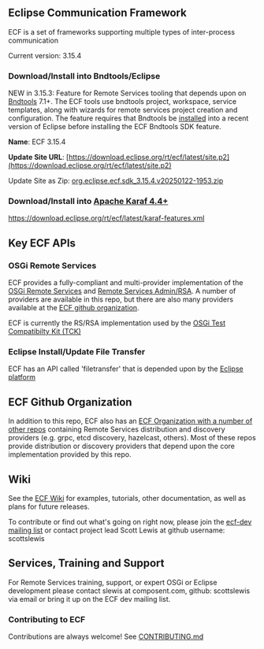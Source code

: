 ## Eclipse Communication Framework
ECF is a set of frameworks supporting multiple types of inter-process communication

Current version: 3.15.4

### Download/Install into Bndtools/Eclipse
NEW in 3.15.3: Feature for Remote Services tooling that depends upon on [Bndtools](https://bndtools.org/) 7.1+.  The ECF tools use bndtools project, workspace, service templates, along with wizards for remote services project creation and configuration.  The feature requires that Bndtools be [installed](https://bndtools.org/installation.html) into a recent version of Eclipse before installing the ECF Bndtools SDK feature.

<b>Name</b>:  ECF 3.15.4

<b>Update Site URL</b>:  [https://download.eclipse.org/rt/ecf/latest/site.p2](https://download.eclipse.org/rt/ecf/latest/site.p2)

Update Site as Zip:  [org.eclipse.ecf.sdk_3.15.4.v20250122-1953.zip](https://www.eclipse.org/downloads/download.php?file=/rt/ecf/latest/org.eclipse.ecf.sdk_3.15.4.v20250122-1953.zip)

### Download/Install into [Apache Karaf 4.4+](https://karaf.apache.org/)
https://download.eclipse.org/rt/ecf/latest/karaf-features.xml

## Key ECF APIs

### OSGi Remote Services
ECF provides a fully-compliant and multi-provider implementation of the [OSGi Remote Services](https://docs.osgi.org/specification/osgi.cmpn/7.0.0/service.remoteservices.html) and [Remote Services Admin/RSA](https://docs.osgi.org/specification/osgi.cmpn/7.0.0/service.remoteserviceadmin.html).  A number of providers are available in this repo, but there are also many providers available at the [ECF github organization](https://github.com/ECF).

ECF is currently the RS/RSA implementation used by the [OSGi Test Compatibilty Kit (TCK)](https://github.com/osgi/osgi)

### Eclipse Install/Update File Transfer
ECF has an API called 'filetransfer' that is depended upon by the [Eclipse platform](https://github.com/eclipse-platform)

## ECF Github Organization
In addition to this repo, ECF also has an [ECF Organization with a number of other repos](https://github.com/ECF) containing Remote Services distribution and discovery providers (e.g. grpc, etcd discovery, hazelcast, others). Most of these repos provide distribution or discovery providers that depend upon the core implementation provided by this repo.  

## Wiki
See the [ECF Wiki](https://wiki.eclipse.org/Eclipse_Communication_Framework_Project) for examples, tutorials, other documentation, as well as plans for future releases.

To contribute or find out what's going on right now, please join the [ecf-dev mailing list](https://accounts.eclipse.org/mailing-list/ecf-dev) or contact project lead Scott Lewis at github username: scottslewis

## Services, Training and Support
For Remote Services training, support, or expert OSGi or Eclipse development please contact slewis at composent.com, github: scottslewis via email or bring it up on the ECF dev mailing list. 

### Contributing to ECF
Contributions are always welcome!
See [CONTRIBUTING.md](CONTRIBUTING.md)
